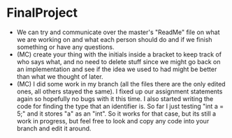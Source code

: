 FinalProject
============
- We can try and communicate over the master's "ReadMe" file on what we are working on and what each person should do and if we finish something or have any questions.
- (MC) create your thing with the initials inside a bracket to keep track of who says what, and no need to delete stuff since we might go back on an implementation and see if the idea we used to had might be better than what we thought of later.
- (MC) I did some work in my branch (all the files there are the only edited ones, all others stayed the same). I fixed up our assignment statements again so hopefully no bugs with it this time. I also started writing the code for finding the type that an identifier is. So far I just testing "int a = 5;" and it stores "a" as an "int". So it works for that case, but its still a work in progress, but feel free to look and copy any code into your branch and edit it around.
